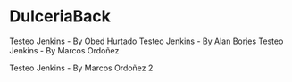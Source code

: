 # DulceriaBack



Testeo Jenkins - By Obed Hurtado
Testeo Jenkins - By Alan Borjes
Testeo Jenkins - By Marcos Ordoñez

Testeo Jenkins - By Marcos Ordoñez 2

